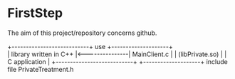 # FirstStep
The aim of this project/repository concerns github.

+---------------------------+      use       +--------------------+  
|  library written in C++   |<---------------|    MainClient.c    |
|  (libPrivate.so)          |                |    C application   |
+---------------------------+                +--------------------+
                                include file
                                PrivateTreatment.h
